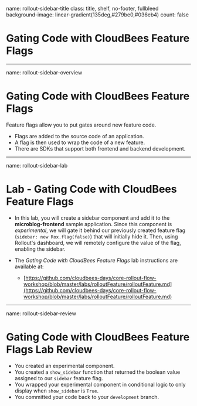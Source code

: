 name: rollout-sidebar-title
class: title, shelf, no-footer, fullbleed
background-image: linear-gradient(135deg,#279be0,#036eb4)
count: false

# Gating Code with CloudBees Feature Flags

---
name: rollout-sidebar-overview
# Gating Code with CloudBees Feature Flags

Feature flags allow you to put gates around new feature code.

* Flags are added to the source code of an application.
* A flag is then used to wrap the code of a new feature.
* There are SDKs that support both frontend and backend development.

---
name: rollout-sidebar-lab

# Lab - Gating Code with CloudBees Feature Flags

* In this lab, you will create a sidebar component and add it to the **microblog-frontend** sample application. Since this component is *experimental*, we will gate it behind our previously created feature flag (`sidebar: new Rox.flag(false)`) that will initially hide it. Then, using Rollout's dashboard, we will remotely configure the value of the flag, enabling the sidebar.

* The *Gating Code with CloudBees Feature Flags* lab instructions are available at:
  * [https://github.com/cloudbees-days/core-rollout-flow-workshop/blob/master/labs/rolloutFeature/rolloutFeature.md](https://github.com/cloudbees-days/core-rollout-flow-workshop/blob/master/labs/rolloutFeature/rolloutFeature.md)

---
name: rollout-sidebar-review

# Gating Code with CloudBees Feature Flags Lab Review

* You created an experimental component.
* You created a `show_sidebar` function that returned the boolean value assigned to our `sidebar` feature flag.
* You wrapped your experimental component in conditional logic to only display when `show_sidebar` is `True`.
* You committed your code back to your `development` branch.
